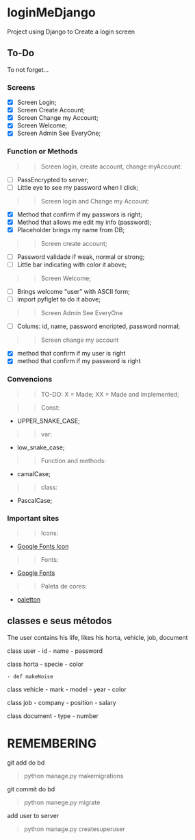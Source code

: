 # loginMeDjango
Project using Django to Create a login screen

## To-Do
To not forget...

### Screens
- [x] Screen Login;
- [x] Screen Create Account;
- [x] Screen Change my Account;
- [x] Screen Welcome;
- [x] Screen Admin See EveryOne;

### Function or Methods
>> Screen login, create account, change myAccount:
- [ ] PassEncrypted to server;
- [ ] Little eye to see my password when I click;

>> Screen login and Change my Account:
- [x] Method that confirm if my passwors is right;
- [x] Method that allows me edit my info (password);
- [x] Placeholder brings my name from DB;

>> Screen create account;
- [ ] Password validade if weak, normal or strong;
- [ ] Little bar indicating with color it above;

>> Screen Welcome;
- [ ] Brings welcome "user" with ASCII form;
- [ ] import pyfiglet to do it above;

>> Screen Admin See EveryOne
- [ ] Colums: id, name, password encripted, password normal;

>> Screen change my account
- [x] method that confirm if my user is right
- [x] method that confirm if my password is right 

### Convencions
>> TO-DO:
X = Made;
XX = Made and implemented;

>> Const:
- UPPER_SNAKE_CASE;

>> var:
- low_snake_case;

>> Function and methods:
- camalCase;

>> class:
- PascalCase;

### Important sites
>> Icons:
- [Google Fonts Icon](https://fonts.google.com/icons)

>> Fonts:
- [Google Fonts](https://fonts.google.com/)

>> Paleta de cores:
- [paletton](https://paletton.com/#uid=33q160kJ+jCvZsNCBnOQDeQWv8W)

## classes e seus métodos

The user contains his life, likes his horta, vehicle, job, document

class user
    - id
    - name
    - password

class horta
    - specie
    - color

    - def makeNoise

class vehicle
    - mark
    - model
    - year
    - color

class job
    - company
    - position
    - salary

class document
    - type
    - number


# REMEMBERING

git add do bd
> python manage.py makemigrations

git commit do bd
> python manege.py migrate

add user to server
> python manage.py createsuperuser
